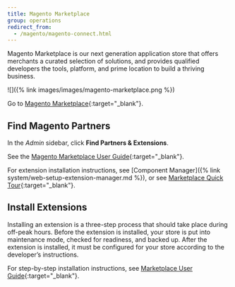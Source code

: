 ```yaml
---
title: Magento Marketplace
group: operations
redirect_from: 
  - /magento/magento-connect.html
---
```


Magento Marketplace is our next generation application store that offers merchants a curated selection of solutions, and provides qualified developers the tools, platform, and prime location to build a thriving business.

![]({% link images/images/magento-marketplace.png %})

Go to [Magento Marketplace][1]{:target="_blank"}.

## Find Magento Partners

In the _Admin_ sidebar, click **Find Partners & Extensions**.

See the [Magento Marketplace User Guide][2]{:target="_blank"}.

For extension installation instructions, see [Component Manager]({% link system/web-setup-extension-manager.md %}), or see [Marketplace Quick Tour][3]{:target="_blank"}.

## Install Extensions

Installing an extension is a three-step process that should take place during off-peak hours. Before the extension is installed, your store is put into maintenance mode, checked for readiness, and backed up. After the extension is installed, it must be configured for your store according to the developer’s instructions.

For step-by-step installation instructions, see [Marketplace User Guide][4]{:target="_blank"}.

[1]: https://marketplace.magento.com/
[2]: https://docs.magento.com/marketplace/user_guide/getting-started.html
[3]: https://docs.magento.com/marketplace/user_guide/buyers/install-extension.html
[4]: https://docs.magento.com/marketplace/user_guide/buyers/install-extension.html

